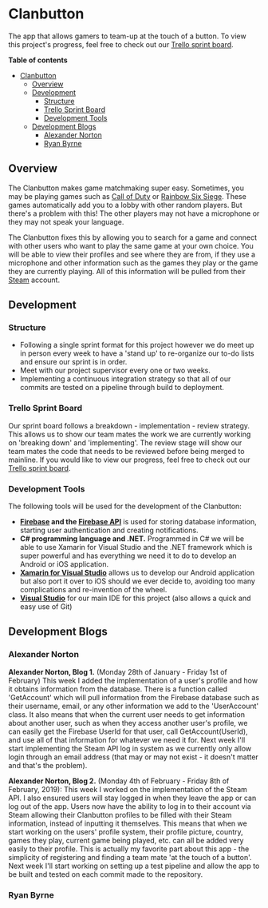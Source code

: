 # Clanbutton
The app that allows gamers to team-up at the touch of a button.
To view this project's progress, feel free to check out our [Trello sprint board](https://trello.com/b/bvCITjii/sprint-board).

**Table of contents**
- [Clanbutton](#clanbutton)
  * [Overview](#overview)
  * [Development](#development)
    + [Structure](#structure)
    + [Trello Sprint Board](#trello-sprint-board)
    + [Development Tools](#development-tools)
  * [Development Blogs](#development-blogs)
    + [Alexander Norton](#alexander-norton)
    + [Ryan Byrne](#ryan-byrne)

## Overview
The Clanbutton makes game matchmaking super easy.
Sometimes, you may be playing games such as [Call of Duty](https://en.wikipedia.org/wiki/Call_of_Duty) or [Rainbow Six Siege](https://en.wikipedia.org/wiki/Tom_Clancy%27s_Rainbow_Six_Siege). These games automatically add you to a lobby with other random players. But there's a problem with this! The other players may not have a microphone or they may not speak your language. 

The Clanbutton fixes this by allowing you to search for a game and connect with other users who want to play the same game at your own choice. You will be able to view their profiles and see where they are from, if they use a microphone and other information such as the games they play or the game they are currently playing. All of this information will be pulled from their [Steam](https://en.wikipedia.org/wiki/Steam_(software)) account.

## Development
### Structure
*  Following a single sprint format for this project however we do meet up in person every week to have a 'stand up' to re-organize our to-do lists and ensure our sprint is in order.
* Meet with our project supervisor every one or two weeks.
* Implementing a continuous integration strategy so that all of our commits are tested on a pipeline through build to deployment.

### Trello Sprint Board
Our sprint board follows a breakdown - implementation - review strategy. This allows us to show our team mates the work we are currently working on 'breaking down' and 'implementing'. The review stage will show our team mates the code that needs to be reviewed before being merged to mainline.
If you would like to view our progress, feel free to check out our [Trello sprint board](https://trello.com/b/bvCITjii/sprint-board).

### Development Tools
The following tools will be used for the development of the Clanbutton:
* **[Firebase](https://firebase.google.com/) and the [Firebase API](https://firebase.google.com/docs/reference/)** is used for storing database information, starting user authentication and creating notifications.
* **C# programming language and .NET.** Programmed in C# we will be able to use Xamarin for Visual Studio and the .NET framework which is super powerful and has everything we need it to do to develop an Android or iOS application.
* **[Xamarin for Visual Studio](https://visualstudio.microsoft.com/xamarin/)** allows us to develop our Android application but also port it over to iOS should we ever decide to, avoiding too many complications and re-invention of the wheel.
* **[Visual Studio](https://visualstudio.microsoft.com/)** for our main IDE for this project (also allows a quick and easy use of Git)

## Development Blogs

### Alexander Norton

**Alexander Norton, Blog 1.**
(Monday 28th of January - Friday 1st of February)
This week I added the implementation of a user's profile and how it obtains information from the database. There is a function called 'GetAccount' which will pull information from the Firebase database such as their username, email, or any other information we add to the 'UserAccount' class. It also means that when the current user needs to get information about another user, such as when they access another user's profile, we can easily get the Firebase UserId for that user, call GetAccount(UserId), and use all of that information for whatever we need it for.
Next week I'll start implementing the Steam API log in system as we currently only allow login through an email address (that may or may not exist - it doesn't matter and that's the problem).

**Alexander Norton, Blog 2.**
(Monday 4th of February - Friday 8th of February, 2019):
This week I worked on the implementation of the Steam API. I also ensured users will stay logged in when they leave the app or can log out of the app.
Users now have the ability to log in to their account via Steam allowing their Clanbutton profiles to be filled with their Steam information, instead of inputting it themselves. This means that when we start working on the users' profile system, their profile picture, country, games they play, current game being played, etc. can all be added very easily to their profile. This is actually my favorite part about this app - the simplicity of registering and finding a team mate 'at the touch of a button'.
Next week I'll start working on setting up a test pipeline and allow the app to be built and tested on each commit made to the repository.

### Ryan Byrne